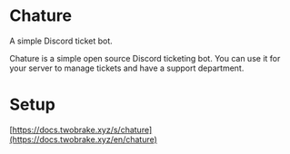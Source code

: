# Chature
A simple Discord ticket bot.

Chature is a simple open source Discord ticketing bot. You can use it for your server to manage tickets and have a support department.

# Setup

[https://docs.twobrake.xyz/s/chature](https://docs.twobrake.xyz/en/chature)
